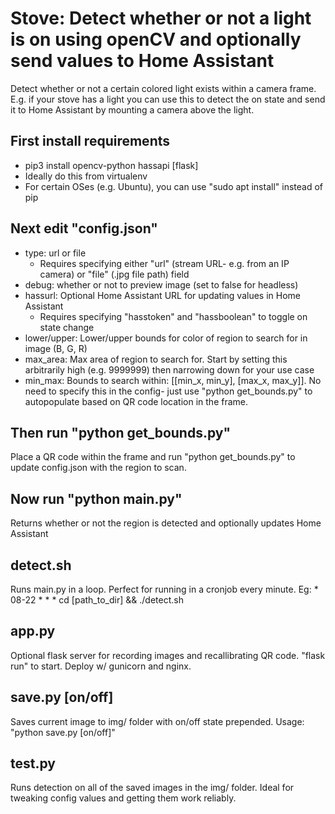 # Stove: Detect whether or not a light is on using openCV and optionally send values to Home Assistant
Detect whether or not a certain colored light exists within a camera frame. E.g. if your stove has a light you can use this to detect the on state and send it to Home Assistant by mounting a camera above the light.

## First install requirements
- pip3 install opencv-python hassapi [flask]
- Ideally do this from virtualenv
- For certain OSes (e.g. Ubuntu), you can use "sudo apt install" instead of pip

## Next edit "config.json"
- type: url or file 
  - Requires specifying either "url" (stream URL- e.g. from an IP camera) or "file" (.jpg file path) field
- debug: whether or not to preview image (set to false for headless)
- hassurl: Optional Home Assistant URL for updating values in Home Assistant
  - Requires specifying "hasstoken" and "hassboolean" to toggle on state change
- lower/upper: Lower/upper bounds for color of region to search for in image (B, G, R)
- max_area: Max area of region to search for. Start by setting this arbitrarily high (e.g. 9999999) then narrowing down for your use case
- min_max: Bounds to search within: [[min_x, min_y], [max_x, max_y]]. No need to specify this in the config- just use "python get_bounds.py" to autopopulate based on QR code location in the frame.

## Then run "python get_bounds.py"
Place a QR code within the frame and run "python get_bounds.py" to update config.json with the region to scan.

## Now run "python main.py"
Returns whether or not the region is detected and optionally updates Home Assistant

## detect.sh
Runs main.py in a loop. Perfect for running in a cronjob every minute. Eg:
    * 08-22 * * * cd [path_to_dir] && ./detect.sh

## app.py
Optional flask server for recording images and recallibrating QR code. "flask run" to start. Deploy w/ gunicorn and nginx.

## save.py [on/off]
Saves current image to img/ folder with on/off state prepended. Usage: "python save.py [on/off]"

## test.py
Runs detection on all of the saved images in the img/ folder. Ideal for tweaking config values and getting them work reliably.